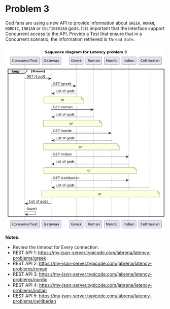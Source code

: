 # Problem 3

God fans are using a new API to provide information about `GREEK`, `ROMAN`, `NORDIC`, `INDIAN` or `CELTIBERIAN` gods.
It is important that the interface support Concurrent access to the API. Provide a Test that ensure that in a Concurrent scenario, the information retrieved is `Thread Safe`.

![](./secuence-diagram-latency-problem3.png)

**Notes:**

- Review the timeout for Every connection.
- REST API 1: https://my-json-server.typicode.com/jabrena/latency-problems/greek
- REST API 2: https://my-json-server.typicode.com/jabrena/latency-problems/roman
- REST API 3: https://my-json-server.typicode.com/jabrena/latency-problems/nordic
- REST API 4: https://my-json-server.typicode.com/jabrena/latency-problems/indian
- REST API 5: https://my-json-server.typicode.com/jabrena/latency-problems/celtiberian

